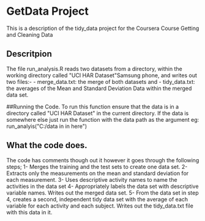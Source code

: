 # GetData Project
This is a description of the tidy_data project for the Coursera Course Getting and Cleaning Data

## Descritpion
The file run_analysis.R reads two datasets from a directory, within the working directory called "UCI HAR Dataset"Samsung phone, and writes out two files:-
     - merge_data.txt: the merge of both datasets and
     - tidy_data.txt: the averages of the Mean and Standard Deviation Data within the merged data set.

##Running the Code.
To run this function ensure that the data is in a directory called "UCI HAR Dataset" in the current directory. If the data is somewhere else just run the function with the data path as the argument eg: run_analyis("C:/data in in here")

## What the code does.
The code has comments though out it however it goes through the following steps;
1- Merges the training and the test sets to create one data set.
2- Extracts only the measurements on the mean and standard deviation for each measurement. 
3- Uses descriptive activity names to name the activities in the data set
4- Appropriately labels the data set with descriptive variable names. 
     Writes out the merged data set.
5- From the data set in step 4, creates a second, independent tidy data set with the average of each variable for each activity and each subject.
     Writes out the tidy_data.txt file with this data in it.